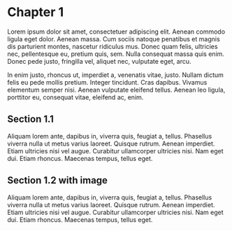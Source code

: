 # Chapter 1
Lorem ipsum dolor sit amet, consectetuer adipiscing elit. Aenean commodo ligula eget dolor.
Aenean massa. Cum sociis natoque penatibus et magnis dis parturient montes, nascetur ridiculus
mus. Donec quam felis, ultricies nec, pellentesque eu, pretium quis, sem. Nulla 
consequat massa quis enim. Donec pede justo, fringilla vel, aliquet nec, vulputate eget,
arcu.

In enim justo, rhoncus ut, imperdiet a, venenatis vitae, justo. Nullam dictum felis eu
pede mollis pretium. Integer tincidunt. Cras dapibus. Vivamus elementum semper nisi.
Aenean vulputate eleifend tellus. Aenean leo ligula, porttitor eu, consequat vitae,
eleifend ac, enim. 

## Section 1.1
Aliquam lorem ante, dapibus in, viverra quis, feugiat a, tellus. 
Phasellus viverra nulla ut metus varius laoreet. Quisque rutrum. Aenean imperdiet.
Etiam ultricies nisi vel augue. Curabitur ullamcorper ultricies nisi. Nam eget dui. 
Etiam rhoncus. Maecenas tempus, tellus eget.

## Section 1.2 with image
Aliquam lorem ante, dapibus in, viverra quis, feugiat a, tellus. 
Phasellus viverra nulla ut metus varius laoreet. Quisque rutrum. Aenean imperdiet.
Etiam ultricies nisi vel augue. Curabitur ullamcorper ultricies nisi. Nam eget dui. 
Etiam rhoncus. Maecenas tempus, tellus eget.


